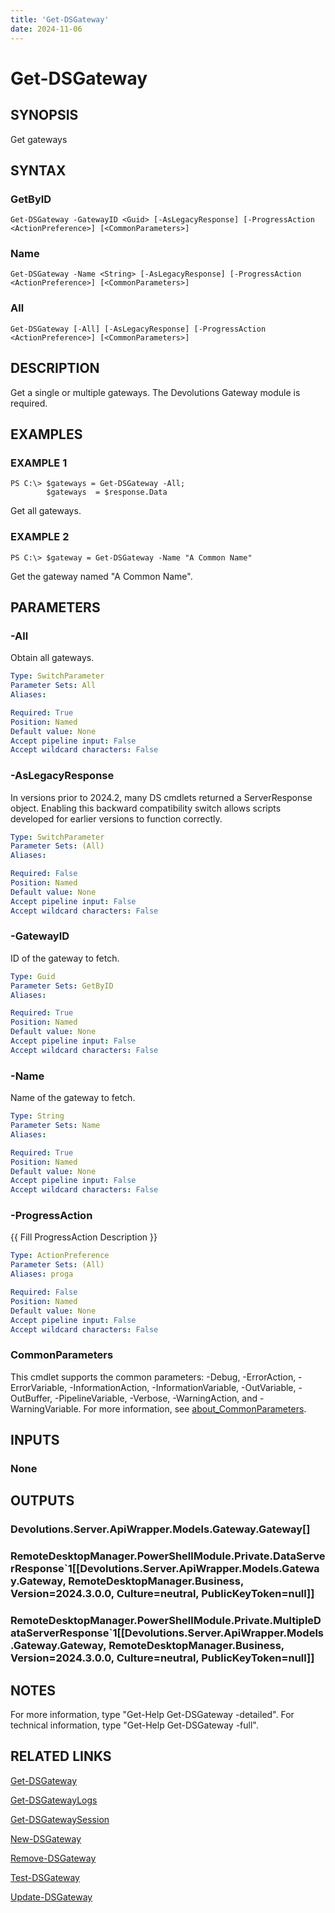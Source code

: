 ```yaml
---
title: 'Get-DSGateway'
date: 2024-11-06
---
```



# Get-DSGateway

## SYNOPSIS
Get gateways

## SYNTAX

### GetByID
```
Get-DSGateway -GatewayID <Guid> [-AsLegacyResponse] [-ProgressAction <ActionPreference>] [<CommonParameters>]
```

### Name
```
Get-DSGateway -Name <String> [-AsLegacyResponse] [-ProgressAction <ActionPreference>] [<CommonParameters>]
```

### All
```
Get-DSGateway [-All] [-AsLegacyResponse] [-ProgressAction <ActionPreference>] [<CommonParameters>]
```

## DESCRIPTION
Get a single or multiple gateways.
The Devolutions Gateway module is required.

## EXAMPLES

### EXAMPLE 1
```
PS C:\> $gateways = Get-DSGateway -All;
        $gateways  = $response.Data
```

Get all gateways.

### EXAMPLE 2
```
PS C:\> $gateway = Get-DSGateway -Name "A Common Name"
```

Get the gateway named "A Common Name".

## PARAMETERS

### -All
Obtain all gateways.

```yaml
Type: SwitchParameter
Parameter Sets: All
Aliases:

Required: True
Position: Named
Default value: None
Accept pipeline input: False
Accept wildcard characters: False
```

### -AsLegacyResponse
In versions prior to 2024.2, many DS cmdlets returned a ServerResponse object.
Enabling this backward compatibility switch allows scripts developed for earlier versions to function correctly.

```yaml
Type: SwitchParameter
Parameter Sets: (All)
Aliases:

Required: False
Position: Named
Default value: None
Accept pipeline input: False
Accept wildcard characters: False
```

### -GatewayID
ID of the gateway to fetch.

```yaml
Type: Guid
Parameter Sets: GetByID
Aliases:

Required: True
Position: Named
Default value: None
Accept pipeline input: False
Accept wildcard characters: False
```

### -Name
Name of the gateway to fetch.

```yaml
Type: String
Parameter Sets: Name
Aliases:

Required: True
Position: Named
Default value: None
Accept pipeline input: False
Accept wildcard characters: False
```

### -ProgressAction
{{ Fill ProgressAction Description }}

```yaml
Type: ActionPreference
Parameter Sets: (All)
Aliases: proga

Required: False
Position: Named
Default value: None
Accept pipeline input: False
Accept wildcard characters: False
```

### CommonParameters
This cmdlet supports the common parameters: -Debug, -ErrorAction, -ErrorVariable, -InformationAction, -InformationVariable, -OutVariable, -OutBuffer, -PipelineVariable, -Verbose, -WarningAction, and -WarningVariable. For more information, see [about_CommonParameters](http://go.microsoft.com/fwlink/?LinkID=113216).

## INPUTS

### None
## OUTPUTS

### Devolutions.Server.ApiWrapper.Models.Gateway.Gateway[]
### RemoteDesktopManager.PowerShellModule.Private.DataServerResponse`1[[Devolutions.Server.ApiWrapper.Models.Gateway.Gateway, RemoteDesktopManager.Business, Version=2024.3.0.0, Culture=neutral, PublicKeyToken=null]]
### RemoteDesktopManager.PowerShellModule.Private.MultipleDataServerResponse`1[[Devolutions.Server.ApiWrapper.Models.Gateway.Gateway, RemoteDesktopManager.Business, Version=2024.3.0.0, Culture=neutral, PublicKeyToken=null]]
## NOTES
For more information, type "Get-Help Get-DSGateway -detailed".
For technical information, type "Get-Help Get-DSGateway -full".

## RELATED LINKS

[Get-DSGateway](http://127.0.0.1:1111/docs/Get-DSGateway/)

[Get-DSGatewayLogs](http://127.0.0.1:1111/docs/Get-DSGatewayLogs/)

[Get-DSGatewaySession](http://127.0.0.1:1111/docs/Get-DSGatewaySession/)

[New-DSGateway](http://127.0.0.1:1111/docs/New-DSGateway/)

[Remove-DSGateway](http://127.0.0.1:1111/docs/Remove-DSGateway/)

[Test-DSGateway](http://127.0.0.1:1111/docs/Test-DSGateway/)

[Update-DSGateway](http://127.0.0.1:1111/docs/Update-DSGateway/)

